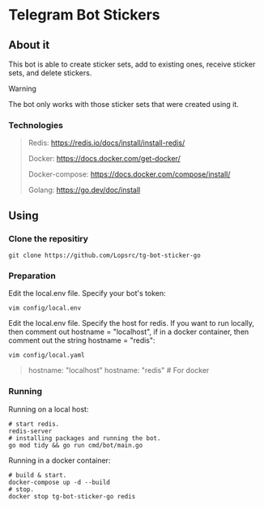 # Telegram Bot Stickers

## About it
This bot is able to create sticker sets, add to existing ones, receive sticker sets, and delete stickers.
> [!WARNING]
> The bot only works with those sticker sets that were created using it.

### Technologies

>Redis: https://redis.io/docs/install/install-redis/
>
>Docker: https://docs.docker.com/get-docker/
>
>Docker-compose: https://docs.docker.com/compose/install/
>
>Golang: https://go.dev/doc/install

## Using

### Clone the repositiry
```
git clone https://github.com/Lopsrc/tg-bot-sticker-go
```

### Preparation

Edit the local.env file. Specify your bot's token:
```
vim config/local.env
```

Edit the local.env file. Specify the host for redis. If you want to run locally, then comment out hostname = "localhost", if in a docker container, then comment out the string hostname = "redis":
```
vim config/local.yaml
```
> hostname: "localhost" 
> hostname: "redis"   # For docker

### Running

Running on a local host:
```
# start redis.
redis-server
# installing packages and running the bot.
go mod tidy && go run cmd/bot/main.go
```
Running in a docker container:
```
# build & start.
docker-compose up -d --build
# stop.
docker stop tg-bot-sticker-go redis
```
